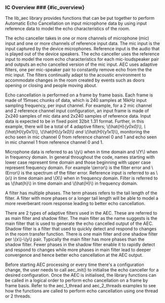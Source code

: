 ### IC Overview ###              {#ic_overview}

The lib_aec library provides functions that can be put together to perform Automatic Echo Cancellation on input
microphone data by using input reference data to model the echo characteristics of the room.

The echo canceller takes in one or more channels of microphone (mic) input and one or more channels of reference input
data. The mic input is the input captured by the device microphones. Reference input is the audio that is played out of
the device speakers. The echo canceller uses the reference input to model the room echo characteristics for each
mic-loudspeaker pair and outputs an echo cancelled version of the mic input. AEC uses adaptive filters, one per
mic-speaker pair to constantly remove echo from the the mic input. The filters continually adapt to the acoustic
environment to accommodate changes in the room created by events such as doors opening or closing and people moving
about.

Echo cancellation is performed on a frame by frame basis. Each frame is made of 15msec chunks of data, which is 240
samples at 16kHz input sampling frequency, per input channel. For example, for a 2 mic channel and 2 reference channel
input configuration, an input frame is made of 2x240 samples of mic data and 2x240 samples of reference data. Input data
is expected to be in fixed point 32bit 1.31 format. Further, in this example, there will be a total of 4 adaptive
filters; \\(\hat{H}_{y0x0}\\), \\(\hat{H}_{y0x1}\\), \\(\hat{H}_{y1x0}\\) and \\(\hat{H}_{y1x1}\\), monitoring the echo
seen in mic channel 0 from reference channel 0 and 1 and echo seen in mic channel 1 from reference channel 0 and 1.

Microphone data is referred to as \\(y\\) when in time domain and \\(Y\\) when in frequency
domain. In general throughout the code, names starting with lower case represent time domain and those beginning with
upper case represent frequency domain. For example \\(error\\) is the filter error and \\(Error\\) is the spectrum of
the filter error.
Reference input is referred to as \\(x\\) in time domain and \\(X\\) when in frequency domain.
Filter is referred to as \\(\hat{h}\\) in time domain and \\(\hat{H}\\) in frequency domain.

A filter has multiple phases. The term phases refers to the tail length of the filter. A filter with more phases or a
longer tail length will be able to model a more reverberant room response leading to better echo cancellation.

There are 2 types of adaptive filters used in the AEC. These are referred to as main filter and shadow filter. The main
filter as the name suggests is the main filter that is used to generate the echo cancelled output of the AEC. Shadow
filter is a filter that used to quickly detect and respond to changes in the room transfer function. There is one main
filter and one shadow filter per \\(x\\)-\\(y\\) pair. Typically the main filter has more phases than the shadow
filter. Fewer phases in the shadow filter enable it to rapidly detect and respond to changes while more phases in main
filter lead to deeper convergence and hence better echo cancellation at the AEC output.

Before starting AEC processing or every time there's a configuration change, the user needs to call aec_init() to
initialise the echo canceller for a desired configuration. Once the AEC is initialised, the library functions can be
called in a logical order to perform echo cancellation on a frame by frame basis. Refer to the aec_1_thread and
aec_2_threads examples to see how the functions are called to perform echo cancellation using one thread or 2 threads. 


